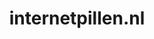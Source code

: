 ---
layout: post
title:  "internetpillen.nl"
internal_url:  "/data/internetpillen.nl.html"
categories: dutchgov
---